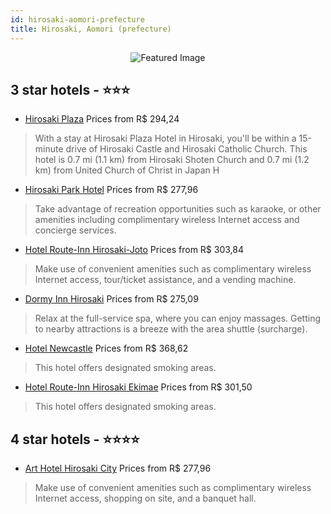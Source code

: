 ```yaml
---
id: hirosaki-aomori-prefecture
title: Hirosaki, Aomori (prefecture)
---
```


<center><img src="https://i.travelapi.com/hotels/3000000/2460000/2459600/2459599/32b8ddca_z.jpg" alt="Featured Image" /></center>


##  3 star hotels - ⭐️⭐️⭐️

-    [Hirosaki Plaza](https://us.hurb.com/hotels/hirosaki/hirosaki-plaza-JNP-JP996660?cmp=18055) Prices from R$ 294,24
   > With a stay at Hirosaki Plaza Hotel in Hirosaki, you'll be within a 15-minute drive of Hirosaki Castle and Hirosaki Catholic Church. This hotel is 0.7 mi (1.1 km) from Hirosaki Shoten Church and 0.7 mi (1.2 km) from United Church of Christ in Japan H
-    [Hirosaki Park Hotel](https://us.hurb.com/hotels/hirosaki/hirosaki-park-hotel-JNP-JP342463?cmp=18055) Prices from R$ 277,96
   > Take advantage of recreation opportunities such as karaoke, or other amenities including complimentary wireless Internet access and concierge services.
-    [Hotel Route-Inn Hirosaki-Joto](https://us.hurb.com/hotels/hirosaki/hotel-route-inn-hirosaki-joto-JNP-JP259096?cmp=18055) Prices from R$ 303,84
   > Make use of convenient amenities such as complimentary wireless Internet access, tour/ticket assistance, and a vending machine.
-    [Dormy Inn Hirosaki](https://us.hurb.com/hotels/hirosaki/dormy-inn-hirosaki-JNP-JP149560?cmp=18055) Prices from R$ 275,09
   > Relax at the full-service spa, where you can enjoy massages. Getting to nearby attractions is a breeze with the area shuttle (surcharge).
-    [Hotel Newcastle](https://us.hurb.com/hotels/hirosaki/hotel-newcastle-JNP-JP252685?cmp=18055) Prices from R$ 368,62
   > This hotel offers designated smoking areas.
-    [Hotel Route-Inn Hirosaki Ekimae](https://us.hurb.com/hotels/hirosaki/hotel-route-inn-hirosaki-ekimae-JNP-JP252687?cmp=18055) Prices from R$ 301,50
   > This hotel offers designated smoking areas.

##  4 star hotels - ⭐️⭐️⭐️⭐️

-    [Art Hotel Hirosaki City](https://us.hurb.com/hotels/hirosaki/art-hotel-hirosaki-city-JNP-JP708177?cmp=18055) Prices from R$ 277,96
   > Make use of convenient amenities such as complimentary wireless Internet access, shopping on site, and a banquet hall.
